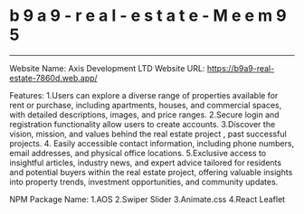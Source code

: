 
#   b 9 a 9 - r e a l - e s t a t e - M e e m 9 5 
 
----------------------------------
Website Name: Axis Development LTD
Website URL: https://b9a9-real-estate-7860d.web.app/

Features:
1.Users can explore a diverse range of properties available for rent or purchase, including apartments, houses, and commercial spaces, with detailed descriptions, images, and price ranges.
2.Secure login and registration functionality allow users to create accounts.
3.Discover the vision, mission, and values behind the real estate project , past successful projects.
4. Easily accessible contact information, including phone numbers, email addresses, and physical office locations.
5.Exclusive access to insightful articles, industry news, and expert advice tailored for residents and potential buyers within the real estate project, offering valuable insights into property trends, investment opportunities, and community updates.


NPM Package Name:
1.AOS
2.Swiper Slider
3.Animate.css
4.React Leaflet

